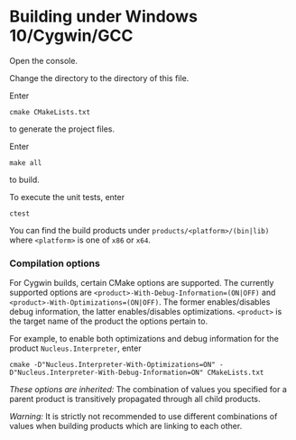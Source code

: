 # Building under Windows 10/Cygwin/GCC
Open the console.

Change the directory to the directory of this file.

Enter
```
cmake CMakeLists.txt
```
to generate the project files.

Enter
```
make all
```
to build.

To execute the unit tests, enter
```
ctest
```

You can find the build products under `products/<platform>/(bin|lib)`
where `<platform>` is one of `x86` or `x64`.

### Compilation options
For Cygwin builds, certain CMake options are supported.
The currently supported options are `<product>-With-Debug-Information=(ON|OFF)`
and `<product>-With-Optimizations=(ON|OFF)`. The former enables/disables debug
information, the latter enables/disables optimizations. `<product>` is     the
target name of the product the options pertain to.

For example, to enable both optimizations and debug information for the product `Nucleus.Interpreter`, enter
```
cmake -D"Nucleus.Interpreter-With-Optimizations=ON" -D"Nucleus.Interpreter-With-Debug-Information=ON" CMakeLists.txt
```

*These options are inherited:*
The combination of values you specified for a parent product is transitively propagated through all child products.

*Warning:*
It is strictly not recommended to use different combinations of values when building products which are linking to each other.
